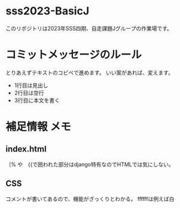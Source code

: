 # sss2023-BasicJ
このリポジトリは2023年SSS四期、自走課題Jグループの作業場です。

# コミットメッセージのルール
とりあえずテキストのコピペで進めます。
いい案があれば、変えます。

- 1行目は見出し
- 2行目は空行
- 3行目に本文を書く

# 補足情報 メモ
## index.html
｛% や　{{で囲われた部分はdjango特有なのでHTMLでは気にしない。

## CSS
コメントが書いてあるので、機能がざっくりとわかる。
ffffffは例えば白
